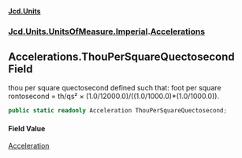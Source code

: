 #### [Jcd.Units](index 'index')
### [Jcd.Units.UnitsOfMeasure.Imperial](Jcd.Units.UnitsOfMeasure.Imperial 'Jcd.Units.UnitsOfMeasure.Imperial').[Accelerations](Accelerations 'Jcd.Units.UnitsOfMeasure.Imperial.Accelerations')

## Accelerations.ThouPerSquareQuectosecond Field

thou per square quectosecond defined such that: foot per square rontosecond = th/qs² ×
(1.0/12000.0)/((1.0/1000.0)*(1.0/1000.0)).

```csharp
public static readonly Acceleration ThouPerSquareQuectosecond;
```

#### Field Value
[Acceleration](Acceleration 'Jcd.Units.UnitTypes.Acceleration')